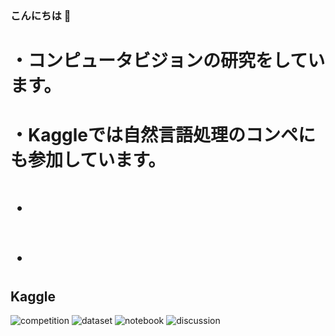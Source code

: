 ### こんにちは 👋
# ・コンピュータビジョンの研究をしています。
# ・Kaggleでは自然言語処理のコンペにも参加しています。
# ・
# ・


## Kaggle
![competition](https://road-to-kaggle-grandmaster.vercel.app/api/badges/skthtu/competition)
![dataset](https://road-to-kaggle-grandmaster.vercel.app/api/badges/skthtu/dataset)
![notebook](https://road-to-kaggle-grandmaster.vercel.app/api/badges/skthtu/notebook)
![discussion](https://road-to-kaggle-grandmaster.vercel.app/api/badges/skthtu/discussion)
